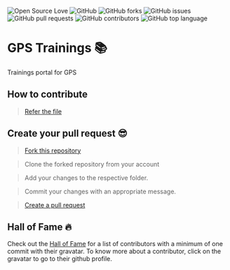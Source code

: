 ![Open Source Love](https://img.shields.io/badge/Open%20Source-%E2%9D%A4-red.svg)
![GitHub](https://img.shields.io/github/license/cnuis2cool/GPSTrainings.svg)
![GitHub forks](https://img.shields.io/github/forks/cnuis2cool/GPSTrainings.svg)
![GitHub issues](https://img.shields.io/github/issues/cnuis2cool/GPSTrainings.svg)
![GitHub pull requests](https://img.shields.io/github/issues-pr/cnuis2cool/GPSTrainings.svg)
![GitHub contributors](https://img.shields.io/github/contributors/cnuis2cool/GPSTrainings.svg)
![GitHub top language](https://img.shields.io/github/languages/top/cnuis2cool/GPSTrainings.svg)

# GPS Trainings :books:

Trainings portal for GPS


## How to contribute 

> [Refer the file](https://github.com/cnuis2cool/GPSTrainings/blob/master/CONTRIBUTING.md)


## Create your pull request :sunglasses:

> [Fork this repository](https://help.github.com/articles/fork-a-repo/)

> Clone the forked repository from your account

> Add your changes to the respective folder.

> Commit your changes with an appropriate message.

> [Create a pull request](https://help.github.com/articles/creating-a-pull-request-from-a-fork/)


## Hall of Fame :fire:

Check out the [Hall of Fame](https://cnuis2cool.github.io/GPSTrainings/Contributors/) for a list of contributors with a minimum of one commit with their gravatar. To know more about a contributor, click on the gravatar to go to their github profile.